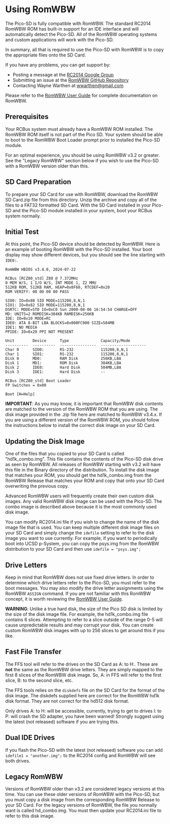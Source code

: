 # Using RomWBW

The Pico-SD is fully compatible with RomWBW.  The standard RC2014 RomWBW ROM has
built-in support for an IDE interface and will automatically detect the Pico-SD.
All of the RomWBW operating systems and custom applications will work with the
Pico-SD.

In summary, all that is required to use the Pico-SD with RomWBW is to copy the
appropriate files onto the SD Card.

If you have any problems, you can get support by:

- Posting a message at the [RC2014 Google Group](https://groups.google.com/g/rc2014-z80)
- Submitting an issue at the [RomWBW GitHub Repository](https://github.com/wwarthen/RomWBW)
- Contacting Wayne Warthen at wwarthen@gmail.com

Please refer to the
[RomWBW User Guide](https://github.com/wwarthen/RomWBW/blob/master/Doc/RomWBW%20User%20Guide.pdf)
for complete documentation on RomWBW.

## Prerequisites

Your RCBus system must already have a RomWBW ROM installed.  The RomWBW
ROM itself is not part of the Pico SD.  Your system should be able to boot to the RomWBW
Boot Loader prompt prior to installed the Pico-SD module.

For an optimal experience, you should be using RomWBW v3.2 or greater.  See the "Legacy RomWBW"
section below if you wish to use the Pico-SD with a RomWBW version older than this.

## SD Card Preparation

To prepare your SD Card for use with RomWBW, download the RomWBW SD Card.zip file
from this directory.  Unzip the archive and copy all of the files to a FAT32 formatted
SD Card.  With the SD Card installed in your Pico-SD and the Pico-SD module installed
in your system, boot your RCBus system normally.

## Initial Test

At this point, the Pico-SD device should be detected by RomWBW.  Here is an example
of booting RomWBW with the Pico-SD installed.  Your boot display may show different
devices, but you should see the line starting with `IDE0:`.

```
RomWBW HBIOS v3.4.0, 2024-07-22

RCBus [RCZ80_std] Z80 @ 7.372MHz
0 MEM W/S, 1 I/O W/S, INT MODE 1, Z2 MMU
512KB ROM, 512KB RAM, HEAP=0x0F60, RTCDEF=0x20
ROM VERIFY: 00 00 00 00 PASS

SIO0: IO=0x80 SIO MODE=115200,8,N,1
SIO1: IO=0x82 SIO MODE=115200,8,N,1
DSRTC: MODE=STD IO=0xC0 Sun 2000-08-06 16:54:54 CHARGE=OFF
MD: UNITS=2 ROMDISK=384KB RAMDISK=256KB
IDE: IO=0x10 MODE=RC
IDE0: ATA 8-BIT LBA BLOCKS=0x000FC000 SIZE=504MB
IDE1: NO MEDIA
PPIDE: IO=0x20 PPI NOT PRESENT

Unit        Device      Type              Capacity/Mode
----------  ----------  ----------------  --------------------
Char 0      SIO0:       RS-232            115200,8,N,1
Char 1      SIO1:       RS-232            115200,8,N,1
Disk 0      MD0:        RAM Disk          256KB,LBA
Disk 1      MD1:        ROM Disk          384KB,LBA
Disk 2      IDE0:       Hard Disk         504MB,LBA
Disk 3      IDE1:       Hard Disk         --

RCBus [RCZ80_std] Boot Loader
FP Switches = 0x00

Boot [H=Help]
```

**IMPORTANT**: As you may know, it is important that RomWBW disk contents are
matched to the version of the RomWBW ROM that you are using.  The disk image
provided in the .zip file here are matched to RomWBW v3.4.x.  If you are using
a different version of the RomWBW ROM, you should follow the instructions
below to install the correct disk image on your SD Card.

## Updating the Disk Image

One of the files that you copied to your SD Card is called "hd1k_combo.img".
This file contains the contents of the Pico-SD disk drive as seen by RomWBW.
All releases of RomWBW starting with v3.2 will have this file in the Binary
directory of the distribution.  To install the disk image that matches your
ROM, you should get the hd1k_combo.img from the RomWBW Release that
matches your ROM and copy that onto your SD Card overwriting the previous
copy.

Advanced RomWBW users will frequently create their own custom
disk images.  Any valid RomWBW disk image can be used with the Pico-SD.
The combo image is described above because it is the most commonly used
disk image.

You can modify RC2014.ini file if you wish to change the name of the
disk image file that is used.  You can keep multiple
different disk image files on your SD Card and simply change the
`idefile` setting to refer to the disk image you want to use currently.
For example, if you want to periodically boot into UCSD p-System,
you can copy the psys.img from the RomWBW distribution to your SD
Card and then use `idefile = "psys.img";`


## Drive Letters

Keep in mind that RomWBW does not use fixed drive letters.  In order to
determine which drive letters refer to the Pico-SD, you must refer to
the boot messages.  You may also modify the drive letter assignments
using the RomWBW `ASSIGN` command.  If you are not familiar with this
RomWBW concept, it is worth reviewing the
[RomWBW User Guide](https://github.com/wwarthen/RomWBW/blob/master/Doc/RomWBW%20User%20Guide.pdf).

**WARNING**: Unlike a true hard disk, the size of the Pico SD disk is
limited by the size of the disk image file.  For example, the
hd1k_combo.img file contains 6 slices.  Attempting to refer to a
slice outside of the range 0-5 will cause unpredictable results
and may corrupt your disk.  You can create custom RomWBW disk
images with up to 256 slices to get around this if you like.

## Fast File Transfer

The FFS tool will refer to the drives on the SD Card as A: to H:.  These
are **not** the same as the RomWBW drive letters.  They are simply mapped
to the first 8 slices of the RomWBW disk image.  So, A: in FFS will refer
to the first slice, B: to the second slice, etc.

The FFS tools relies on the `diskdefs` file on the SD Card for the format
of the disk image.  The diskdefs supplied here are correct for the RomWBW
hd1k disk format.  They are not correct for the hd512 disk format.

Only drives A: to H: will be accessible, currently, trying to get to drives
I: to P: will crash the SD adapter, you have been warned!
Strongly suggest using the latest (not released) software if you are trying this.

## Dual IDE Drives

If you flash the Pico-SD  with the latest (not released) software you can add 
`idefile1 = "another.img";` to the RC2014 config and RomWBW will see both
drives.

## Legacy RomWBW

Versions of RomWBW older than v3.2 are considered legacy versions at this time.
You can use these older versions of RomWBW with the Pico-SD, but you must copy
a disk image from the corresponding RomWBW Release to your SD Card.  For the
legacy versions of RomWBW, the file you normally want is called hd_combo.img.
You must then update your RC2014.ini file to refer to this disk image.
